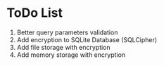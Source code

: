 # ToDo List

1. Better query parameters validation
2. Add encryption to SQLite Database (SQLCipher)
3. Add file storage with encryption
4. Add memory storage with encryption
